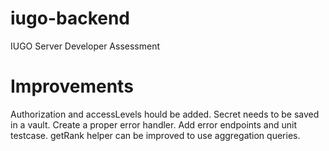 # iugo-backend
IUGO Server Developer Assessment

# Improvements
Authorization and accessLevels hould be added.
Secret needs to be saved in a vault.
Create a proper error handler.
Add error endpoints and unit testcase.
getRank helper can be improved to use aggregation queries.
